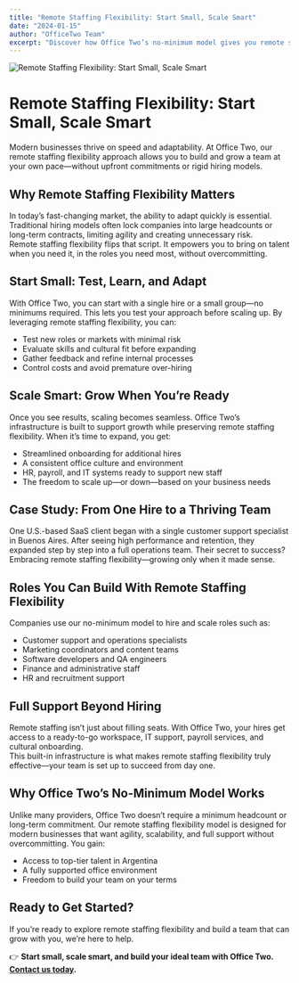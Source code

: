 ```yaml
---
title: "Remote Staffing Flexibility: Start Small, Scale Smart"
date: "2024-01-15"
author: "OfficeTwo Team"
excerpt: "Discover how Office Two’s no-minimum model gives you remote staffing flexibility—start small, test roles, and scale when you’re ready."
---
```


![Remote Staffing Flexibility: Start Small, Scale Smart](/images/remote-staffing-flexibility.png)

# Remote Staffing Flexibility: Start Small, Scale Smart

Modern businesses thrive on speed and adaptability. At Office Two, our remote staffing flexibility approach allows you to build and grow a team at your own pace—without upfront commitments or rigid hiring models.

## Why Remote Staffing Flexibility Matters

In today’s fast-changing market, the ability to adapt quickly is essential. Traditional hiring models often lock companies into large headcounts or long-term contracts, limiting agility and creating unnecessary risk.  
Remote staffing flexibility flips that script. It empowers you to bring on talent when you need it, in the roles you need most, without overcommitting.

## Start Small: Test, Learn, and Adapt

With Office Two, you can start with a single hire or a small group—no minimums required. This lets you test your approach before scaling up. By leveraging remote staffing flexibility, you can:

- Test new roles or markets with minimal risk  
- Evaluate skills and cultural fit before expanding  
- Gather feedback and refine internal processes  
- Control costs and avoid premature over-hiring  

## Scale Smart: Grow When You’re Ready

Once you see results, scaling becomes seamless. Office Two’s infrastructure is built to support growth while preserving remote staffing flexibility. When it’s time to expand, you get:

- Streamlined onboarding for additional hires  
- A consistent office culture and environment  
- HR, payroll, and IT systems ready to support new staff  
- The freedom to scale up—or down—based on your business needs  

## Case Study: From One Hire to a Thriving Team

One U.S.-based SaaS client began with a single customer support specialist in Buenos Aires. After seeing high performance and retention, they expanded step by step into a full operations team. Their secret to success? Embracing remote staffing flexibility—growing only when it made sense.

## Roles You Can Build With Remote Staffing Flexibility

Companies use our no-minimum model to hire and scale roles such as:

- Customer support and operations specialists  
- Marketing coordinators and content teams  
- Software developers and QA engineers  
- Finance and administrative staff  
- HR and recruitment support  

## Full Support Beyond Hiring

Remote staffing isn’t just about filling seats. With Office Two, your hires get access to a ready-to-go workspace, IT support, payroll services, and cultural onboarding.  
This built-in infrastructure is what makes remote staffing flexibility truly effective—your team is set up to succeed from day one.

## Why Office Two’s No-Minimum Model Works

Unlike many providers, Office Two doesn’t require a minimum headcount or long-term commitment. Our remote staffing flexibility model is designed for modern businesses that want agility, scalability, and full support without overcommitting. You gain:

- Access to top-tier talent in Argentina  
- A fully supported office environment  
- Freedom to build your team on your terms  

## Ready to Get Started?

If you’re ready to explore remote staffing flexibility and build a team that can grow with you, we’re here to help.

👉 **Start small, scale smart, and build your ideal team with Office Two. [Contact us today](https://www.officetwo.com/contact-us/).**
